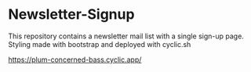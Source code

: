# Newsletter-Signup
This repository contains a newsletter mail list with a single sign-up page. Styling made with bootstrap and deployed with cyclic.sh

https://plum-concerned-bass.cyclic.app/